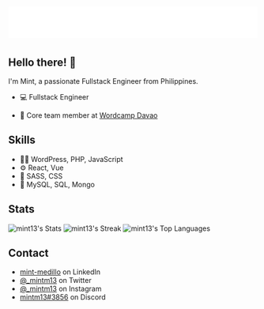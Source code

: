 <h1 align="center">
  <img src="https://raw.githubusercontent.com/mint13/mint13/main/fullname.svg" alt="Mint Medillo" />
</h1>

## Hello there! 👋
I'm Mint, a passionate Fullstack Engineer from Philippines.

- 💻 Fullstack Engineer

- 👥 Core team member at [Wordcamp Davao](https://davao.wordcamp.org/)

## Skills
- 👨‍💻 WordPress, PHP, JavaScript
- ⚙️ React, Vue
- 📗 SASS, CSS
- 📀 MySQL, SQL, Mongo

## Stats
![mint13's Stats](https://github-readme-stats.vercel.app/api?username=mint13&theme=vue-dark&show_icons=true&hide_border=true&count_private=true)
![mint13's Streak](https://github-readme-streak-stats.herokuapp.com/?user=mint13&theme=vue-dark&hide_border=true)
![mint13's Top Languages](https://github-readme-stats.vercel.app/api/top-langs/?username=mint13&theme=vue-dark&show_icons=true&hide_border=true&layout=compact)

## Contact
- [mint-medillo](https://www.linkedin.com/in/mint-medillo/) on LinkedIn
- [@_mintm13](https://twitter.com/_mintm13) on Twitter
- [@_mintm13](https://www.instagram.com/_mintm13/) on Instagram
- [mintm13#3856](#) on Discord

